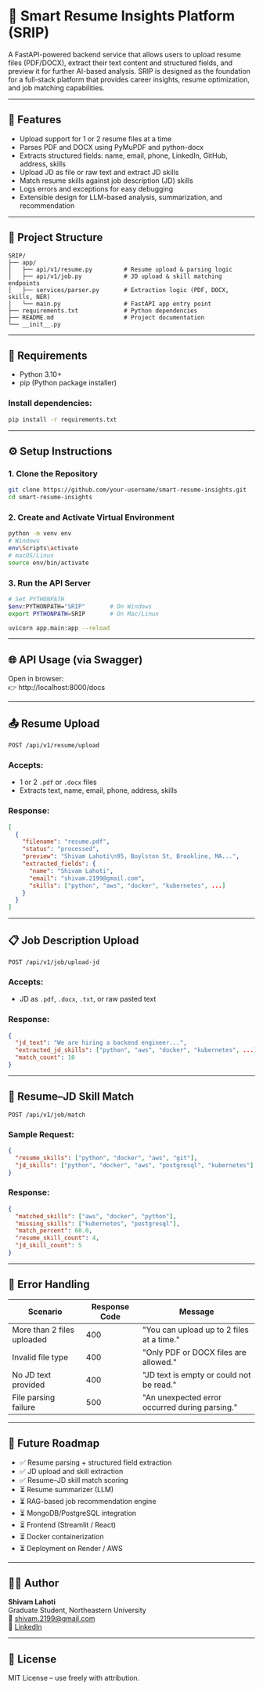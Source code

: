 # 🧠 Smart Resume Insights Platform (SRIP)

A FastAPI-powered backend service that allows users to upload resume files (PDF/DOCX), extract their text content and structured fields, and preview it for further AI-based analysis. SRIP is designed as the foundation for a full-stack platform that provides career insights, resume optimization, and job matching capabilities.

---

## 🚀 Features

- Upload support for 1 or 2 resume files at a time
- Parses PDF and DOCX using PyMuPDF and python-docx
- Extracts structured fields: name, email, phone, LinkedIn, GitHub, address, skills
- Upload JD as file or raw text and extract JD skills
- Match resume skills against job description (JD) skills
- Logs errors and exceptions for easy debugging
- Extensible design for LLM-based analysis, summarization, and recommendation

---

## 📁 Project Structure

```
SRIP/
├── app/
│   ├── api/v1/resume.py         # Resume upload & parsing logic
│   ├── api/v1/job.py            # JD upload & skill matching endpoints
│   ├── services/parser.py       # Extraction logic (PDF, DOCX, skills, NER)
│   └── main.py                  # FastAPI app entry point
├── requirements.txt             # Python dependencies
├── README.md                    # Project documentation
└── __init__.py
```

---

## 📄 Requirements

- Python 3.10+
- pip (Python package installer)

### Install dependencies:

```bash
pip install -r requirements.txt
```

---

## ⚙️ Setup Instructions

### 1. Clone the Repository

```bash
git clone https://github.com/your-username/smart-resume-insights.git
cd smart-resume-insights
```

### 2. Create and Activate Virtual Environment

```bash
python -m venv env
# Windows
env\Scripts\activate
# macOS/Linux
source env/bin/activate
```

### 3. Run the API Server

```bash
# Set PYTHONPATH
$env:PYTHONPATH="SRIP"       # On Windows
export PYTHONPATH=SRIP       # On Mac/Linux

uvicorn app.main:app --reload
```

---

## 🌐 API Usage (via Swagger)

Open in browser:  
👉 http://localhost:8000/docs

---

## 📤 Resume Upload

```
POST /api/v1/resume/upload
```

### Accepts:
- 1 or 2 `.pdf` or `.docx` files
- Extracts text, name, email, phone, address, skills

### Response:
```json
[
  {
    "filename": "resume.pdf",
    "status": "processed",
    "preview": "Shivam Lahoti\n95, Boylston St, Brookline, MA...",
    "extracted_fields": {
      "name": "Shivam Lahoti",
      "email": "shivam.2199@gmail.com",
      "skills": ["python", "aws", "docker", "kubernetes", ...]
    }
  }
]
```

---

## 📋 Job Description Upload

```
POST /api/v1/job/upload-jd
```

### Accepts:
- JD as `.pdf`, `.docx`, `.txt`, or raw pasted text

### Response:
```json
{
  "jd_text": "We are hiring a backend engineer...",
  "extracted_jd_skills": ["python", "aws", "docker", "kubernetes", ...],
  "match_count": 10
}
```

---

## 🎯 Resume–JD Skill Match

```
POST /api/v1/job/match
```

### Sample Request:
```json
{
  "resume_skills": ["python", "docker", "aws", "git"],
  "jd_skills": ["python", "docker", "aws", "postgresql", "kubernetes"]
}
```

### Response:
```json
{
  "matched_skills": ["aws", "docker", "python"],
  "missing_skills": ["kubernetes", "postgresql"],
  "match_percent": 60.0,
  "resume_skill_count": 4,
  "jd_skill_count": 5
}
```

---

## 🚪 Error Handling

| Scenario                       | Response Code | Message                                      |
|-------------------------------|---------------|----------------------------------------------|
| More than 2 files uploaded     | 400           | "You can upload up to 2 files at a time."    |
| Invalid file type              | 400           | "Only PDF or DOCX files are allowed."        |
| No JD text provided            | 400           | "JD text is empty or could not be read."     |
| File parsing failure           | 500           | "An unexpected error occurred during parsing."|

---

## 🧩 Future Roadmap

- ✅ Resume parsing + structured field extraction
- ✅ JD upload and skill extraction
- ✅ Resume–JD skill match scoring
- ⏳ Resume summarizer (LLM)
- ⏳ RAG-based job recommendation engine
- ⏳ MongoDB/PostgreSQL integration
- ⏳ Frontend (Streamlit / React)
- ⏳ Docker containerization
- ⏳ Deployment on Render / AWS

---

## 👨‍💻 Author

**Shivam Lahoti**  
Graduate Student, Northeastern University  
📧 shivam.2199@gmail.com  
🔗 [LinkedIn](https://www.linkedin.com/in/shivam-lahoti-2811501b1/)

---

## 📃 License

MIT License – use freely with attribution.
